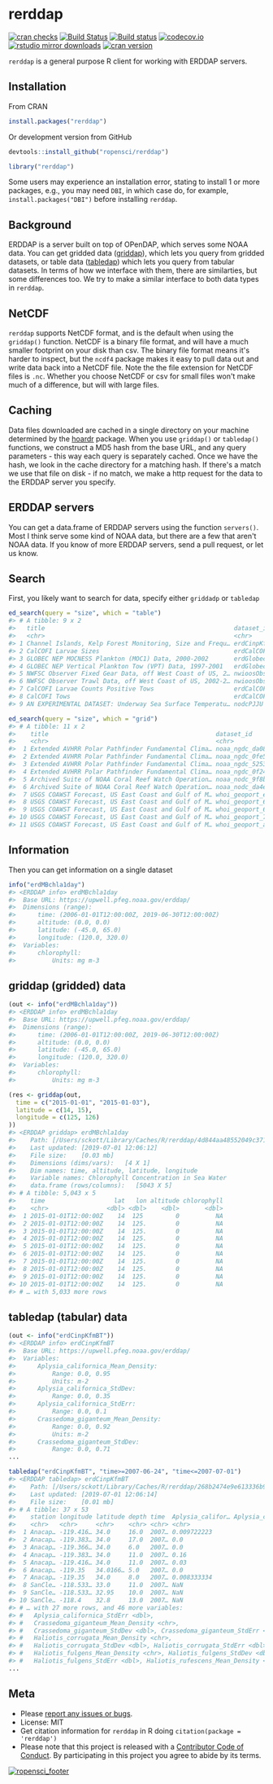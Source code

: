rerddap
=====



[![cran checks](https://cranchecks.info/badges/worst/rerddap)](https://cranchecks.info/pkgs/rerddap)
[![Build Status](https://travis-ci.org/ropensci/rerddap.svg?branch=master)](https://travis-ci.org/ropensci/rerddap)
[![Build status](https://ci.appveyor.com/api/projects/status/nw858vlk4wx05mxm?svg=true)](https://ci.appveyor.com/project/sckott/rerddap)
[![codecov.io](https://codecov.io/github/ropensci/rerddap/coverage.svg?branch=master)](https://codecov.io/github/ropensci/rerddap?branch=master)
[![rstudio mirror downloads](http://cranlogs.r-pkg.org/badges/rerddap)](https://github.com/metacran/cranlogs.app)
[![cran version](http://www.r-pkg.org/badges/version/rerddap)](https://cran.r-project.org/package=rerddap)

`rerddap` is a general purpose R client for working with ERDDAP servers.

## Installation

From CRAN


```r
install.packages("rerddap")
```

Or development version from GitHub


```r
devtools::install_github("ropensci/rerddap")
```


```r
library("rerddap")
```

Some users may experience an installation error, stating to install 1 or more 
packages, e.g., you may need `DBI`, in which case do, for example, 
`install.packages("DBI")` before installing `rerddap`.

## Background

ERDDAP is a server built on top of OPenDAP, which serves some NOAA data. You can get gridded data ([griddap](https://upwell.pfeg.noaa.gov/erddap/griddap/documentation.html)), which lets you query from gridded datasets, or table data ([tabledap](https://upwell.pfeg.noaa.gov/erddap/tabledap/documentation.html)) which lets you query from tabular datasets. In terms of how we interface with them, there are similarties, but some differences too. We try to make a similar interface to both data types in `rerddap`.

## NetCDF

`rerddap` supports NetCDF format, and is the default when using the `griddap()` function. NetCDF is a binary file format, and will have a much smaller footprint on your disk than csv. The binary file format means it's harder to inspect, but the `ncdf4` package makes it easy to pull data out and write data back into a NetCDF file. Note the the file extension for NetCDF files is `.nc`. Whether you choose NetCDF or csv for small files won't make much of a difference, but will with large files.

## Caching

Data files downloaded are cached in a single directory on your machine determined by the [hoardr][] package. When you use `griddap()` or `tabledap()` functions, we construct a MD5 hash from the base URL, and any query parameters - this way each query is separately cached. Once we have the hash, we look in the cache directory for a matching hash. If there's a match we use that file on disk - if no match, we make a http request for the data to the ERDDAP server you specify.

## ERDDAP servers

You can get a data.frame of ERDDAP servers using the function `servers()`. Most I think serve some kind of NOAA data, but there are a few that aren't NOAA data.  If you know of more ERDDAP servers, send a pull request, or let us know.

## Search

First, you likely want to search for data, specify either `griddadp` or `tabledap`


```r
ed_search(query = "size", which = "table")
#> # A tibble: 9 x 2
#>   title                                                    dataset_id      
#>   <chr>                                                    <chr>           
#> 1 Channel Islands, Kelp Forest Monitoring, Size and Frequ… erdCinpKfmSFNH  
#> 2 CalCOFI Larvae Sizes                                     erdCalCOFIlrvsiz
#> 3 GLOBEC NEP MOCNESS Plankton (MOC1) Data, 2000-2002       erdGlobecMoc1   
#> 4 GLOBEC NEP Vertical Plankton Tow (VPT) Data, 1997-2001   erdGlobecVpt    
#> 5 NWFSC Observer Fixed Gear Data, off West Coast of US, 2… nwioosObsFixed2…
#> 6 NWFSC Observer Trawl Data, off West Coast of US, 2002-2… nwioosObsTrawl2…
#> 7 CalCOFI Larvae Counts Positive Tows                      erdCalCOFIlrvcn…
#> 8 CalCOFI Tows                                             erdCalCOFItows  
#> 9 AN EXPERIMENTAL DATASET: Underway Sea Surface Temperatu… nodcPJJU
```


```r
ed_search(query = "size", which = "grid")
#> # A tibble: 11 x 2
#>    title                                              dataset_id           
#>    <chr>                                              <chr>                
#>  1 Extended AVHRR Polar Pathfinder Fundamental Clima… noaa_ngdc_da08_dcdf_…
#>  2 Extended AVHRR Polar Pathfinder Fundamental Clima… noaa_ngdc_0fe5_a4b9_…
#>  3 Extended AVHRR Polar Pathfinder Fundamental Clima… noaa_ngdc_5253_bf9e_…
#>  4 Extended AVHRR Polar Pathfinder Fundamental Clima… noaa_ngdc_0f24_2f8c_…
#>  5 Archived Suite of NOAA Coral Reef Watch Operation… noaa_nodc_9f8b_ab7e_…
#>  6 Archived Suite of NOAA Coral Reef Watch Operation… noaa_nodc_da4e_3fc9_…
#>  7 USGS COAWST Forecast, US East Coast and Gulf of M… whoi_geoport_ed12_89…
#>  8 USGS COAWST Forecast, US East Coast and Gulf of M… whoi_geoport_61c3_0b…
#>  9 USGS COAWST Forecast, US East Coast and Gulf of M… whoi_geoport_62d0_9d…
#> 10 USGS COAWST Forecast, US East Coast and Gulf of M… whoi_geoport_7dd7_db…
#> 11 USGS COAWST Forecast, US East Coast and Gulf of M… whoi_geoport_a4fb_2c…
```

## Information

Then you can get information on a single dataset


```r
info("erdMBchla1day")
#> <ERDDAP info> erdMBchla1day 
#>  Base URL: https://upwell.pfeg.noaa.gov/erddap/ 
#>  Dimensions (range):  
#>      time: (2006-01-01T12:00:00Z, 2019-06-30T12:00:00Z) 
#>      altitude: (0.0, 0.0) 
#>      latitude: (-45.0, 65.0) 
#>      longitude: (120.0, 320.0) 
#>  Variables:  
#>      chlorophyll: 
#>          Units: mg m-3
```

## griddap (gridded) data


```r
(out <- info("erdMBchla1day"))
#> <ERDDAP info> erdMBchla1day 
#>  Base URL: https://upwell.pfeg.noaa.gov/erddap/ 
#>  Dimensions (range):  
#>      time: (2006-01-01T12:00:00Z, 2019-06-30T12:00:00Z) 
#>      altitude: (0.0, 0.0) 
#>      latitude: (-45.0, 65.0) 
#>      longitude: (120.0, 320.0) 
#>  Variables:  
#>      chlorophyll: 
#>          Units: mg m-3
```


```r
(res <- griddap(out,
  time = c("2015-01-01", "2015-01-03"),
  latitude = c(14, 15),
  longitude = c(125, 126)
))
#> <ERDDAP griddap> erdMBchla1day
#>    Path: [/Users/sckott/Library/Caches/R/rerddap/4d844aa48552049c3717ac94ced5f9b8.nc]
#>    Last updated: [2019-07-01 12:06:12]
#>    File size:    [0.03 mb]
#>    Dimensions (dims/vars):   [4 X 1]
#>    Dim names: time, altitude, latitude, longitude
#>    Variable names: Chlorophyll Concentration in Sea Water
#>    data.frame (rows/columns):   [5043 X 5]
#> # A tibble: 5,043 x 5
#>    time                   lat   lon altitude chlorophyll
#>    <chr>                <dbl> <dbl>    <dbl>       <dbl>
#>  1 2015-01-01T12:00:00Z    14  125         0          NA
#>  2 2015-01-01T12:00:00Z    14  125.        0          NA
#>  3 2015-01-01T12:00:00Z    14  125.        0          NA
#>  4 2015-01-01T12:00:00Z    14  125.        0          NA
#>  5 2015-01-01T12:00:00Z    14  125.        0          NA
#>  6 2015-01-01T12:00:00Z    14  125.        0          NA
#>  7 2015-01-01T12:00:00Z    14  125.        0          NA
#>  8 2015-01-01T12:00:00Z    14  125.        0          NA
#>  9 2015-01-01T12:00:00Z    14  125.        0          NA
#> 10 2015-01-01T12:00:00Z    14  125.        0          NA
#> # … with 5,033 more rows
```

## tabledap (tabular) data


```r
(out <- info("erdCinpKfmBT"))
#> <ERDDAP info> erdCinpKfmBT 
#>  Base URL: https://upwell.pfeg.noaa.gov/erddap/ 
#>  Variables:  
#>      Aplysia_californica_Mean_Density: 
#>          Range: 0.0, 0.95 
#>          Units: m-2 
#>      Aplysia_californica_StdDev: 
#>          Range: 0.0, 0.35 
#>      Aplysia_californica_StdErr: 
#>          Range: 0.0, 0.1 
#>      Crassedoma_giganteum_Mean_Density: 
#>          Range: 0.0, 0.92 
#>          Units: m-2 
#>      Crassedoma_giganteum_StdDev: 
#>          Range: 0.0, 0.71 
...
```


```r
tabledap("erdCinpKfmBT", "time>=2007-06-24", "time<=2007-07-01")
#> <ERDDAP tabledap> erdCinpKfmBT
#>    Path: [/Users/sckott/Library/Caches/R/rerddap/268b2474e9e613336b900d3289304bb0.csv]
#>    Last updated: [2019-07-01 12:06:14]
#>    File size:    [0.01 mb]
#> # A tibble: 37 x 53
#>    station longitude latitude depth time  Aplysia_califor… Aplysia_califor…
#>    <chr>   <chr>     <chr>    <chr> <chr> <chr>                       <dbl>
#>  1 Anacap… -119.416… 34.0     16.0  2007… 0.009722223                  0.01
#>  2 Anacap… -119.383… 34.0     17.0  2007… 0.0                          0   
#>  3 Anacap… -119.366… 34.0     6.0   2007… 0.0                          0   
#>  4 Anacap… -119.383… 34.0     11.0  2007… 0.16                         0.17
#>  5 Anacap… -119.416… 34.0     11.0  2007… 0.03                         0.01
#>  6 Anacap… -119.35   34.0166… 5.0   2007… 0.0                          0   
#>  7 Anacap… -119.35   34.0     8.0   2007… 0.008333334                  0.01
#>  8 SanCle… -118.533… 33.0     11.0  2007… NaN                        NaN   
#>  9 SanCle… -118.533… 32.95    10.0  2007… NaN                        NaN   
#> 10 SanCle… -118.4    32.8     13.0  2007… NaN                        NaN   
#> # … with 27 more rows, and 46 more variables:
#> #   Aplysia_californica_StdErr <dbl>,
#> #   Crassedoma_giganteum_Mean_Density <chr>,
#> #   Crassedoma_giganteum_StdDev <dbl>, Crassedoma_giganteum_StdErr <dbl>,
#> #   Haliotis_corrugata_Mean_Density <chr>,
#> #   Haliotis_corrugata_StdDev <dbl>, Haliotis_corrugata_StdErr <dbl>,
#> #   Haliotis_fulgens_Mean_Density <chr>, Haliotis_fulgens_StdDev <dbl>,
#> #   Haliotis_fulgens_StdErr <dbl>, Haliotis_rufescens_Mean_Density <chr>,
...
```

## Meta

* Please [report any issues or bugs](https://github.com/ropensci/rerddap/issues).
* License: MIT
* Get citation information for `rerddap` in R doing `citation(package = 'rerddap')`
* Please note that this project is released with a [Contributor Code of Conduct][coc].
By participating in this project you agree to abide by its terms.

[![ropensci_footer](https://ropensci.org/public_images/github_footer.png)](https://ropensci.org)

[hoardr]: https://github.com/ropensci/hoardr

[coc]: https://github.com/ropensci/rerddap/blob/master/CODE_OF_CONDUCT.md

